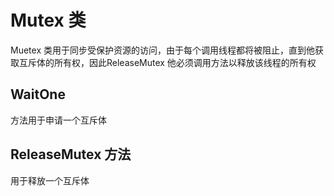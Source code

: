 # Mutex 类

 Muetex 类用于同步受保护资源的访问，由于每个调用线程都将被阻止，直到他获取互斥体的所有权，因此ReleaseMutex 他必须调用方法以释放该线程的所有权

## WaitOne

方法用于申请一个互斥体

## ReleaseMutex 方法

用于释放一个互斥体
